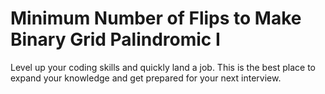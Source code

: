 # Minimum Number of Flips to Make Binary Grid Palindromic I

Level up your coding skills and quickly land a job. This is the best place to expand your knowledge and get prepared for your next interview.